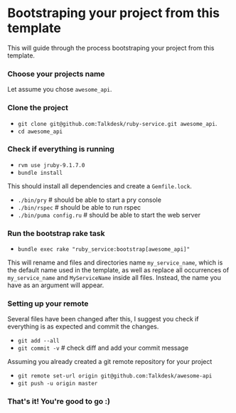 # Bootstraping your project from this template

This will guide through the process bootstraping your project from this template.

### Choose your projects name

Let assume you chose `awesome_api`.

### Clone the project

* `git clone git@github.com:Talkdesk/ruby-service.git awesome_api`.
* `cd awesome_api`

### Check if everything is running

* `rvm use jruby-9.1.7.0`
* `bundle install`

This should install all dependencies and create a `Gemfile.lock`.

* `./bin/pry`            # should be able to start a pry console
* `./bin/rspec`          # should be able to run rspec
* `./bin/puma config.ru` # should be able to start the web server

### Run the bootstrap rake task

* `bundle exec rake "ruby_service:bootstrap[awesome_api]"`

This will rename and files and directories name `my_service_name`, which is the default name used in the template, as well as replace all occurrences of `my_service_name` and `MyServiceName` inside all files. Instead, the name you have as an argument will appear.

### Setting up your remote

Several files have been changed after this, I suggest you check if everything is as expected and commit the changes.

* `git add --all`
* `git commit -v` # check diff and add your commit message

Assuming you already created a git remote repository for your project

* `git remote set-url origin git@github.com:Talkdesk/awesome-api`
* `git push -u origin master`

### That's it! You're good to go :)
